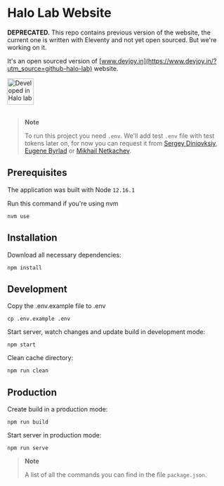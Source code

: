 # Halo Lab Website

**DEPRECATED.**
This repo contains previous version of the website, the current one is written with Eleventy and not yet open sourced. But we're working on it.

It's an open sourced version of [www.devjoy.in](https://www.devjoy.in/?utm_source=github-halo-lab) website. 

<a href="https://www.devjoy.in/?utm_source=github-halo-lab">
  <img src="http://api.devjoy.in/wp-content/uploads/dev_halo.svg"
       alt="Developed in Halo lab" height="60">
</a>
<br/><br/>

> **Note**
>
> To run this project you need `.env`. We'll add test `.env` file with test tokens later on, for now you can request it from [Sergey Diniovksiy](https://github.com/lazio), [Eugene Byrlad](https://github.com/eugene-halolab) or [Mikhail Netkachev](https://github.com/mikhailnetkachev-halolab).


## Prerequisites

The application was built with Node `12.16.1`

Run this command if you're using nvm

```
nvm use
```

## Installation

Download all necessary dependencies:

```
npm install
```

## Development

Copy the .env.example file to .env

```
cp .env.example .env
```

Start server, watch changes and update build in development mode:

```
npm start
```

Clean cache directory:

```
npm run clean
```

## Production

Create build in a production mode:

```
npm run build
```

Start server in production mode:

```
npm run serve
```

> **Note**
>
> A list of all the commands you can find in the file `package.json`.
